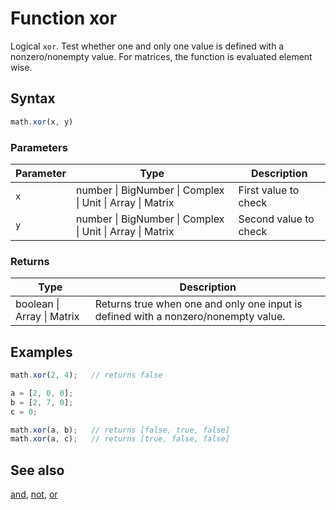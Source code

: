 # Function xor

Logical `xor`. Test whether one and only one value is defined with a nonzero/nonempty value.
For matrices, the function is evaluated element wise.


## Syntax

```js
math.xor(x, y)
```

### Parameters

Parameter | Type | Description
--------- | ---- | -----------
`x` | number &#124; BigNumber &#124; Complex &#124; Unit &#124; Array &#124; Matrix | First value to check
`y` | number &#124; BigNumber &#124; Complex &#124; Unit &#124; Array &#124; Matrix | Second value to check

### Returns

Type | Description
---- | -----------
boolean &#124; Array &#124; Matrix |  Returns true when one and only one input is defined with a nonzero/nonempty value.


## Examples

```js
math.xor(2, 4);   // returns false

a = [2, 0, 0];
b = [2, 7, 0];
c = 0;

math.xor(a, b);   // returns [false, true, false]
math.xor(a, c);   // returns [true, false, false]
```


## See also

[and](and.md),
[not](not.md),
[or](or.md)


<!-- Note: This file is automatically generated from source code comments. Changes made in this file will be overridden. -->
